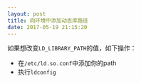 ```yaml
---
layout: post
title: 向环境中添加动态库路径
date: 2017-05-19 21:15:20
---
```

如果想改变`LD_LIBRARY_PATH`的值，如下操作：  
+ 在`/etc/ld.so.conf`中添加你的path  
+ 执行`ldconfig`